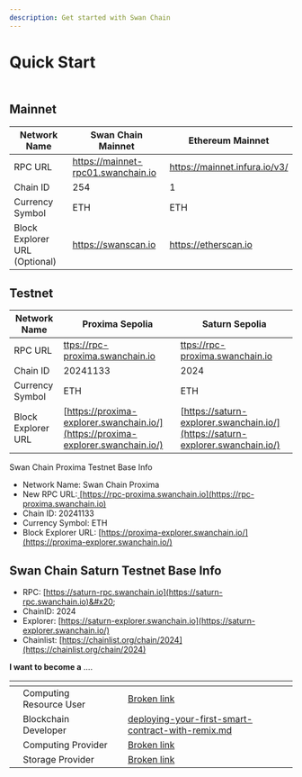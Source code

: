 ```yaml
---
description: Get started with Swan Chain
---
```


# Quick Start

\
Mainnet
-------

<table><thead><tr><th width="258">Network Name</th><th width="259">Swan Chain Mainnet</th><th>Ethereum Mainnet</th></tr></thead><tbody><tr><td>RPC URL</td><td><a href="https://mainnet-rpc01.swanchain.io">https://mainnet-rpc01.swanchain.io</a></td><td><a href="https://mainnet.infura.io/v3/">https://mainnet.infura.io/v3/</a></td></tr><tr><td>Chain ID</td><td>254</td><td>1</td></tr><tr><td>Currency Symbol</td><td>ETH</td><td>ETH</td></tr><tr><td>Block Explorer URL (Optional)</td><td><a href="https://swanscan.io/">https://swanscan.io</a></td><td><a href="https://etherscan.io/">https://etherscan.io</a></td></tr></tbody></table>

## Testnet

| Network Name       | Proxima  Sepolia                                                                 | Saturn Sepolia                                                                 |
| ------------------ | -------------------------------------------------------------------------------- | ------------------------------------------------------------------------------ |
| RPC URL            | [ttps://rpc-proxima.swanchain.io](https://rpc-proxima.swanchain.io)              | [ttps://rpc-proxima.swanchain.io](https://rpc-proxima.swanchain.io)            |
| Chain ID           | 20241133                                                                         | 2024                                                                           |
| Currency Symbol    | ETH                                                                              | ETH                                                                            |
| Block Explorer URL | [https://proxima-explorer.swanchain.io/](https://proxima-explorer.swanchain.io/) | [https://saturn-explorer.swanchain.io/](https://saturn-explorer.swanchain.io/) |



Swan Chain Proxima Testnet Base Info

* Network Name: Swan Chain Proxima
* New RPC URL:[ ](https://mainnet-rpc01.swanchain.io)[https://rpc-proxima.swanchain.io](https://rpc-proxima.swanchain.io)
* Chain ID: 20241133
* Currency Symbol: ETH
* Block Explorer URL: [https://proxima-explorer.swanchain.io/](https://proxima-explorer.swanchain.io/)

## Swan Chain Saturn Testnet Base Info

* RPC: [https://saturn-rpc.swanchain.io](https://saturn-rpc.swanchain.io)&#x20;
* ChainID: 2024
* Explorer: [https://saturn-explorer.swanchain.io](https://saturn-explorer.swanchain.io/)
* Chainlist: [https://chainlist.org/chain/2024](https://chainlist.org/chain/2024)

**I want to become a** ....

<table data-view="cards"><thead><tr><th></th><th></th><th></th><th data-hidden data-card-target data-type="content-ref"></th></tr></thead><tbody><tr><td></td><td>Computing Resource User</td><td></td><td><a href="broken-reference">Broken link</a></td></tr><tr><td></td><td>Blockchain Developer</td><td></td><td><a href="deploying-your-first-smart-contract-with-remix.md">deploying-your-first-smart-contract-with-remix.md</a></td></tr><tr><td></td><td>Computing Provider</td><td></td><td><a href="broken-reference">Broken link</a></td></tr><tr><td></td><td>Storage Provider</td><td></td><td><a href="broken-reference">Broken link</a></td></tr></tbody></table>
